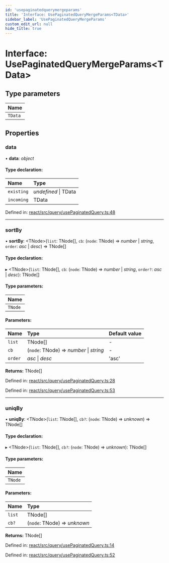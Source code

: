 ```yaml
---
id: 'usepaginatedquerymergeparams'
title: 'Interface: UsePaginatedQueryMergeParams<TData>'
sidebar_label: 'UsePaginatedQueryMergeParams'
custom_edit_url: null
hide_title: true
---
```


# Interface: UsePaginatedQueryMergeParams<TData\>

## Type parameters

| Name    |
| :------ |
| `TData` |

## Properties

### data

• **data**: _object_

#### Type declaration:

| Name       | Type                 |
| :--------- | :------------------- |
| `existing` | _undefined_ \| TData |
| `incoming` | TData                |

Defined in: [react/src/query/usePaginatedQuery.ts:48](https://github.com/gqless/gqless/blob/master/packages/react/src/query/usePaginatedQuery.ts#L48)

---

### sortBy

• **sortBy**: <TNode\>(`list`: TNode[], `cb`: (`node`: TNode) => _number_ \| _string_, `order`: _asc_ \| _desc_) => TNode[]

#### Type declaration:

▸ <TNode\>(`list`: TNode[], `cb`: (`node`: TNode) => _number_ \| _string_, `order?`: _asc_ \| _desc_): TNode[]

#### Type parameters:

| Name    |
| :------ |
| `TNode` |

#### Parameters:

| Name    | Type                                    | Default value |
| :------ | :-------------------------------------- | :------------ |
| `list`  | TNode[]                                 | -             |
| `cb`    | (`node`: TNode) => _number_ \| _string_ | -             |
| `order` | _asc_ \| _desc_                         | 'asc'         |

**Returns:** TNode[]

Defined in: [react/src/query/usePaginatedQuery.ts:28](https://github.com/gqless/gqless/blob/master/packages/react/src/query/usePaginatedQuery.ts#L28)

Defined in: [react/src/query/usePaginatedQuery.ts:53](https://github.com/gqless/gqless/blob/master/packages/react/src/query/usePaginatedQuery.ts#L53)

---

### uniqBy

• **uniqBy**: <TNode\>(`list`: TNode[], `cb?`: (`node`: TNode) => _unknown_) => TNode[]

#### Type declaration:

▸ <TNode\>(`list`: TNode[], `cb?`: (`node`: TNode) => _unknown_): TNode[]

#### Type parameters:

| Name    |
| :------ |
| `TNode` |

#### Parameters:

| Name   | Type                         |
| :----- | :--------------------------- |
| `list` | TNode[]                      |
| `cb?`  | (`node`: TNode) => _unknown_ |

**Returns:** TNode[]

Defined in: [react/src/query/usePaginatedQuery.ts:14](https://github.com/gqless/gqless/blob/master/packages/react/src/query/usePaginatedQuery.ts#L14)

Defined in: [react/src/query/usePaginatedQuery.ts:52](https://github.com/gqless/gqless/blob/master/packages/react/src/query/usePaginatedQuery.ts#L52)
